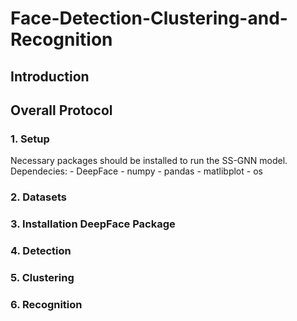 # Face-Detection-Clustering-and-Recognition
## Introduction

## Overall Protocol

### 1. Setup
  Necessary packages should be installed to run the SS-GNN model. Dependecies:
    - DeepFace
    - numpy
    - pandas
    - matlibplot
    - os
### 2. Datasets
  
### 3. Installation DeepFace Package
  
### 4. Detection
  
### 5. Clustering

### 6. Recognition
  
  
